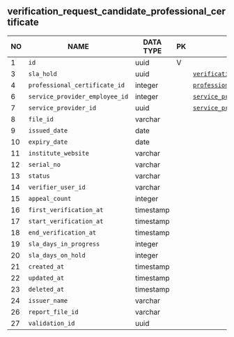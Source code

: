 
verification_request_candidate_professional_certificate
----------------------------


NO | NAME | DATA TYPE | PK | FK | COMMENTS
---|------|-----------|----|----|-------------------
1|`id` | uuid | V |  | 
3|`sla_hold` | uuid |  | [`verification_request_sla_holds`](verification_request_sla_holds.md) | 
4|`professional_certificate_id` | integer |  | [`professional_certificate`](professional_certificate.md) | 
6|`service_provider_employee_id` | integer |  | [`service_provider_employee`](service_provider_employee.md) | 
7|`service_provider_id` | uuid |  | [`service_provider_company`](service_provider_company.md) | 
8|`file_id` | varchar |  |  | 
9|`issued_date` | date |  |  | 
10|`expiry_date` | date |  |  | 
11|`institute_website` | varchar |  |  | 
12|`serial_no` | varchar |  |  | 
13|`status` | varchar |  |  | 
14|`verifier_user_id` | varchar |  |  | 
15|`appeal_count` | integer |  |  | 
16|`first_verification_at` | timestamp |  |  | 
17|`start_verification_at` | timestamp |  |  | 
18|`end_verification_at` | timestamp |  |  | 
19|`sla_days_in_progress` | integer |  |  | 
20|`sla_days_on_hold` | integer |  |  | 
21|`created_at` | timestamp |  |  | 
22|`updated_at` | timestamp |  |  | 
23|`deleted_at` | timestamp |  |  | 
24|`issuer_name` | varchar |  |  | 
26|`report_file_id` | varchar |  |  | 
27|`validation_id` | uuid |  |  | 
